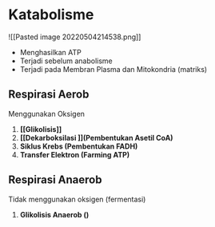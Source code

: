 # Katabolisme
![[Pasted image 20220504214538.png]]

- Menghasilkan ATP
- Terjadi sebelum anabolisme
- Terjadi pada Membran Plasma dan Mitokondria (matriks)

## Respirasi Aerob
Menggunakan Oksigen
1. **[[Glikolisis]]**
2. **[[Dekarboksilasi ]](Pembentukan Asetil CoA)**
3. **Siklus Krebs (Pembentukan FADH)**
4. **Transfer Elektron (Farming ATP)** 


## Respirasi Anaerob
Tidak menggunakan oksigen (fermentasi)
1. **Glikolisis Anaerob ()**